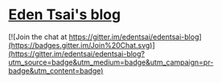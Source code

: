 # [Eden Tsai's blog](http://blog.edentsai.net)

[![Join the chat at https://gitter.im/edentsai/edentsai-blog](https://badges.gitter.im/Join%20Chat.svg)](https://gitter.im/edentsai/edentsai-blog?utm_source=badge&utm_medium=badge&utm_campaign=pr-badge&utm_content=badge)
